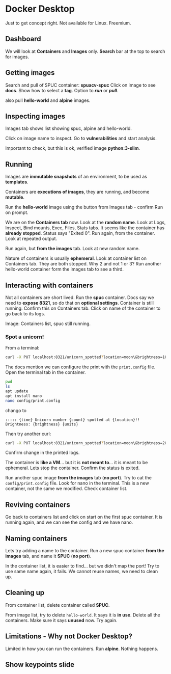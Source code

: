 # Docker Desktop

Just to get concept right.
Not available for Linux.
Freemium.


## Dashboard
We will look at **Containers** and **Images** only.
**Search** bar at the top to search for images.


## Getting images
Search and pull of SPUC container: **spuacv-spuc**
Click on image to see **docs**.
Show how to select a **tag**.
Option to ***run*** or ***pull***.

also pull **hello-world** and **alpine** images.


## Inspecting images
Images tab shows list showing spuc, alpine and hello-world.

Click on image name to inspect.
Go to **vulnerabilities** and start analysis.

Important to check, but this is ok, verified image **python:3-slim**.

## Running 

Images are **immutable snapshots** of an environment, to be used as **templates**.

Containers are **executions of images**, they are running, and become **mutable**.

Run the **hello-world** image using the button from Images tab - confirm Run on prompt.

We are on the **Containers tab** now.
Look at the **random name**.
Look at Logs, Inspect, Bind mounts, Exec, Files, Stats tabs.
It seems like the container has **already stopped**.
Status says "Exited 0".
Run again, from the container.
Look at repeated output.

Run again, but **from the images** tab.
Look at new random name.

Nature of containers is usually **ephemeral**.
Look at container list on Containers tab. They are both stopped.
Why 2 and not 1 or 3?
Run another hello-world container form the images tab to see a third.


## Interacting with containers

Not all containers are short lived. Run the **spuc** container.
Docs say we need to **expose 8321**, so do that on **optional settings**.
Container is still running. Confirm this on Containers tab.
Click on name of the container to go back to its logs.

Image: Containers list, spuc still running.

### Spot a unicorn!
From a terminal:
```bash
curl -X PUT localhost:8321/unicorn_spotted?location=moon\&brightness=100
```

The docs mention we can configure the print with the `print.config` file.
Open the terminal tab in the container.
```bash
pwd
ls
apt update
apt install nano
nano config/print.config
```
chango to
```
::::: {time} Unicorn number {count} spotted at {location}!! Brightness: {brightness} {units}
```
Then try another curl:
```bash
curl -X PUT localhost:8321/unicorn_spotted?location=moon\&brightness=200
```
Confirm change in the printed logs.

The container is **like a VM**... but it is **not meant to**... it is meant to be ephemeral.
Lets stop the container.
Confirm the status is exited.

Run another spuc image **from the images** tab (**no port**).
Try to cat the `config/print.config` file.
Look for nano in the terminal.
This is a new container, not the same we modified.
Check container list.


## Reviving containers

Go back to containers list and click on start on the first spuc container.
It is running again, and we can see the config and we have nano.


## Naming containers

Lets try adding a name to the container.
Run a new spuc container **from the images** tab, and name it **SPUC** (**no port**).

In the container list, it is easier to find... but we didn't map the port!
Try to use same name again, it fails.
We cannot reuse names, we need to clean up.


## Cleaning up

From container list, delete container called **SPUC**.

From image list, try to delete `hello-world`.
It says it is **in use**.
Delete all the containers.
Make sure it says **unused** now. Try again.


## Limitations - Why not Docker Desktop?

Limited in how you can run the containers.
Run **alpine**. Nothing happens.


## Show keypoints slide
